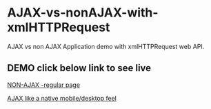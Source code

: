 # AJAX-vs-nonAJAX-with-xmlHTTPRequest

AJAX vs non AJAX Application demo with xmlHTTPRequest web API. 

## DEMO click below link to see live

[NON-AJAX -regular page](https://alidhuniya.github.io/AJAX-vs-nonAJAX-with-xmlHTTPRequest/non-AJAx/)

[AJAX like a native mobile/desktop feel](https://alidhuniya.github.io/AJAX-vs-nonAJAX-with-xmlHTTPRequest/ajax/)
